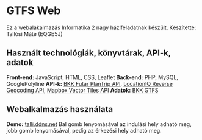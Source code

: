 # GTFS Web

Ez a webalakalmazás Informatika 2 nagy házifeladatnak készült.
Készítette: Tallósi Máté (EQGE5J)

## Használt technológiák, könyvtárak, API-k, adatok

**Front-end:** JavaScript, HTML, CSS, Leaflet
**Back-end:** PHP, MySQL, GooglePolyline
**API-k:** [BKK Futár PlanTrip API](https://bkkfutar.docs.apiary.io/#), [LocationIQ Reverse Geocoding API](https://locationiq.com/docs), [Mapbox Vector Tiles API](https://docs.mapbox.com/api/maps/#vector-tiles)
**Adatok:** [BKK GTFS](https://bkk.hu/apps/gtfs/)

## Webalkalmazás használata
**Demo:** [talli.ddns.net](http://talli.ddns.net/gtfs_web/public/index.html)
Bal gomb lenyomásával az indulási hely adható meg, jobb gomb lenyomásával, pedig az érkezési hely adható meg.
